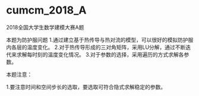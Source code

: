 # cumcm_2018_A
2018全国大学生数学建模大赛A题

本题为防护服问题
1.通过建立基于热传导与热对流的模型，可以很好的模拟防护服内各层的温度变化。
2.对于热传导形成的三对角矩阵，采用LU分解，通过不断迭代来求解每时刻的温度变化情况。
3.对于参数的选择，采用遍历的方式求解各参数。

本题注意：

1.要注意时间和空间步长的选取，要选取可符合隐式求解稳定的参数。